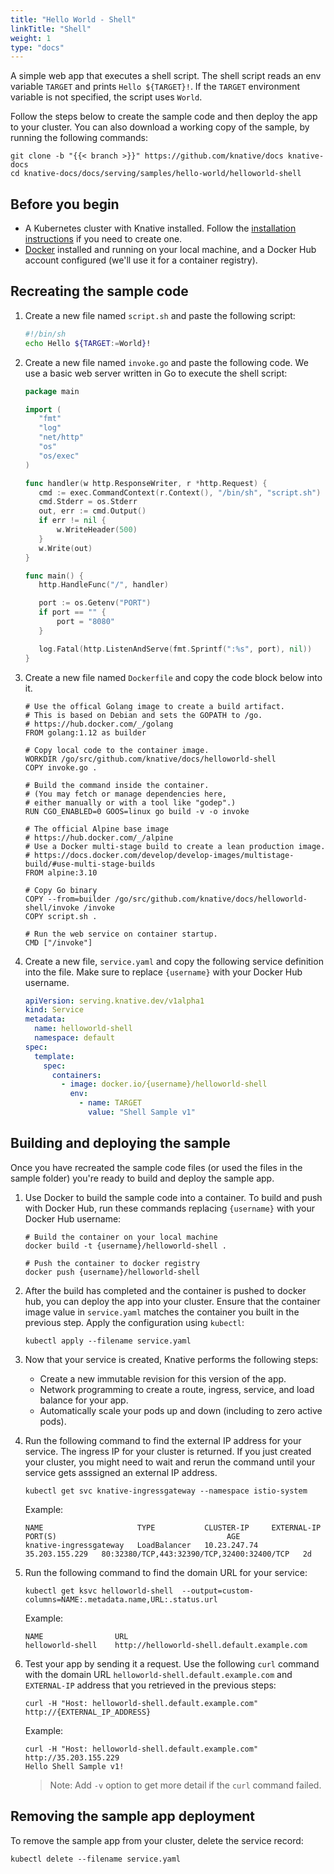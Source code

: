 ```yaml
---
title: "Hello World - Shell"
linkTitle: "Shell"
weight: 1
type: "docs"
---
```


A simple web app that executes a shell script. The shell script reads an env
variable `TARGET` and prints `Hello ${TARGET}!`. If the `TARGET` environment
variable is not specified, the script uses `World`.

Follow the steps below to create the sample code and then deploy the app to your
cluster. You can also download a working copy of the sample, by running the
following commands:

```shell
git clone -b "{{< branch >}}" https://github.com/knative/docs knative-docs
cd knative-docs/docs/serving/samples/hello-world/helloworld-shell
```

## Before you begin

- A Kubernetes cluster with Knative installed. Follow the
  [installation instructions](../../../../install/README.md) if you need to
  create one.
- [Docker](https://www.docker.com) installed and running on your local machine,
  and a Docker Hub account configured (we'll use it for a container registry).

## Recreating the sample code

1. Create a new file named `script.sh` and paste the following script:

   ```sh
   #!/bin/sh
   echo Hello ${TARGET:=World}!
   ```

1. Create a new file named `invoke.go` and paste the following code. We use a
   basic web server written in Go to execute the shell script:

   ```go
   package main

   import (
      "fmt"
      "log"
      "net/http"
      "os"
      "os/exec"
   )

   func handler(w http.ResponseWriter, r *http.Request) {
      cmd := exec.CommandContext(r.Context(), "/bin/sh", "script.sh")
      cmd.Stderr = os.Stderr
      out, err := cmd.Output()
      if err != nil {
          w.WriteHeader(500)
      }
      w.Write(out)
   }

   func main() {
      http.HandleFunc("/", handler)

      port := os.Getenv("PORT")
      if port == "" {
          port = "8080"
      }

      log.Fatal(http.ListenAndServe(fmt.Sprintf(":%s", port), nil))
   }
   ```

1. Create a new file named `Dockerfile` and copy the code block below into it.

   ```docker
   # Use the offical Golang image to create a build artifact.
   # This is based on Debian and sets the GOPATH to /go.
   # https://hub.docker.com/_/golang
   FROM golang:1.12 as builder

   # Copy local code to the container image.
   WORKDIR /go/src/github.com/knative/docs/helloworld-shell
   COPY invoke.go .

   # Build the command inside the container.
   # (You may fetch or manage dependencies here,
   # either manually or with a tool like "godep".)
   RUN CGO_ENABLED=0 GOOS=linux go build -v -o invoke

   # The official Alpine base image
   # https://hub.docker.com/_/alpine
   # Use a Docker multi-stage build to create a lean production image.
   # https://docs.docker.com/develop/develop-images/multistage-build/#use-multi-stage-builds
   FROM alpine:3.10

   # Copy Go binary
   COPY --from=builder /go/src/github.com/knative/docs/helloworld-shell/invoke /invoke
   COPY script.sh .

   # Run the web service on container startup.
   CMD ["/invoke"]
   ```

1. Create a new file, `service.yaml` and copy the following service definition
   into the file. Make sure to replace `{username}` with your Docker Hub
   username.

   ```yaml
   apiVersion: serving.knative.dev/v1alpha1
   kind: Service
   metadata:
     name: helloworld-shell
     namespace: default
   spec:
     template:
       spec:
         containers:
           - image: docker.io/{username}/helloworld-shell
             env:
               - name: TARGET
                 value: "Shell Sample v1"
   ```

## Building and deploying the sample

Once you have recreated the sample code files (or used the files in the sample
folder) you're ready to build and deploy the sample app.

1. Use Docker to build the sample code into a container. To build and push with
   Docker Hub, run these commands replacing `{username}` with your Docker Hub
   username:

   ```shell
   # Build the container on your local machine
   docker build -t {username}/helloworld-shell .

   # Push the container to docker registry
   docker push {username}/helloworld-shell
   ```

1. After the build has completed and the container is pushed to docker hub, you
   can deploy the app into your cluster. Ensure that the container image value
   in `service.yaml` matches the container you built in the previous step. Apply
   the configuration using `kubectl`:

   ```shell
   kubectl apply --filename service.yaml
   ```

1. Now that your service is created, Knative performs the following steps:

   - Create a new immutable revision for this version of the app.
   - Network programming to create a route, ingress, service, and load balance
     for your app.
   - Automatically scale your pods up and down (including to zero active pods).

1. Run the following command to find the external IP address for your service.
   The ingress IP for your cluster is returned. If you just created your
   cluster, you might need to wait and rerun the command until your service gets
   asssigned an external IP address.

   ```shell
   kubectl get svc knative-ingressgateway --namespace istio-system
   ```

   Example:

   ```shell
   NAME                     TYPE           CLUSTER-IP     EXTERNAL-IP      PORT(S)                                      AGE
   knative-ingressgateway   LoadBalancer   10.23.247.74   35.203.155.229   80:32380/TCP,443:32390/TCP,32400:32400/TCP   2d

   ```

1. Run the following command to find the domain URL for your service:

   ```shell
   kubectl get ksvc helloworld-shell  --output=custom-columns=NAME:.metadata.name,URL:.status.url
   ```

   Example:

   ```shell
   NAME                URL
   helloworld-shell    http://helloworld-shell.default.example.com
   ```

1. Test your app by sending it a request. Use the following `curl` command with
   the domain URL `helloworld-shell.default.example.com` and `EXTERNAL-IP`
   address that you retrieved in the previous steps:

   ```shell
   curl -H "Host: helloworld-shell.default.example.com" http://{EXTERNAL_IP_ADDRESS}
   ```

   Example:

   ```shell
   curl -H "Host: helloworld-shell.default.example.com" http://35.203.155.229
   Hello Shell Sample v1!
   ```

   > Note: Add `-v` option to get more detail if the `curl` command failed.

## Removing the sample app deployment

To remove the sample app from your cluster, delete the service record:

```shell
kubectl delete --filename service.yaml
```

